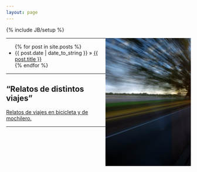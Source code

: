 ```yaml
---
layout: page
---
```


{% include JB/setup %}

<div style="float:right">
  <a href="/assets/focos.jpg"><img alt='Fotógrafo: Pablo Carden' src='/assets/focos.jpg' height='350' /></a>
</div>

---

<ul class="posts">
  {% for post in site.posts %}
    <li><span>{{ post.date | date_to_string }}</span> &raquo; <a href="{{ BASE_PATH }}{{ post.url }}">{{ post.title }}</a></li>
  {% endfor %}
</ul>

---

## “Relatos de distintos viajes”

[Relatos de viajes en bicicleta y de mochilero.](/assets/Relatos_de_distintos_viajes.pdf)

---

<br style="clear:both">

